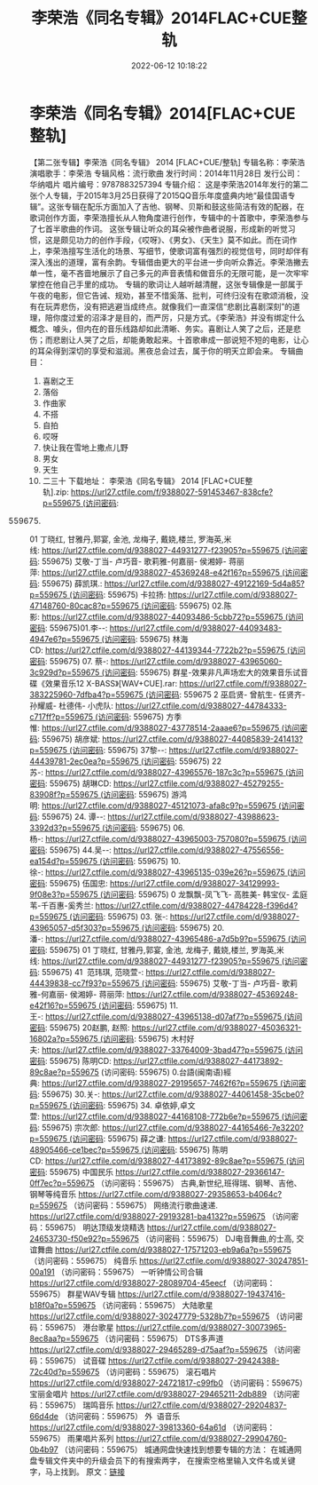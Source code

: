 ﻿---
title: 李荣浩《同名专辑》2014FLAC+CUE整轨
date: 2022-06-12 10:18:22
categories: APE、FLAC、MP3
tags: 华语中文
---
# 李荣浩《同名专辑》2014[FLAC+CUE整轨]

【第二张专辑】李荣浩《同名专辑》 2014
[FLAC+CUE/整轨]
专辑名称：李荣浩
演唱歌手：李荣浩
专辑风格：流行歌曲
发行时间：2014年11月28日
发行公司：华纳唱片
唱片编号：9787883257394
专辑介绍：
这是李荣浩2014年发行的第二张个人专辑，于2015年3月25日获得了2015QQ音乐年度盛典内地“最佳国语专辑”。这张专辑在配乐方面加入了吉他、钢琴、贝斯和鼓这些简洁有效的配器，在歌词创作方面，李荣浩擅长从人物角度进行创作，专辑中的十首歌中，李荣浩参与了七首半歌曲的作词。
这张专辑让听众的耳朵被作曲者说服，形成新的听觉习惯，这是颇见功力的创作手段，《哎呀》、《男女》、《天生》莫不如此。而在词作上，李荣浩擅写生活化的场景、写细节，使歌词富有强烈的视觉信号，同时却伴有深入浅出的道理，富有余韵。专辑借由更大的平台进一步向听众靠近。李荣浩撇去单一性，毫不吝啬地展示了自己多元的声音表情和做音乐的无限可能，是一次牢牢掌控在他自己手里的成功。
专辑的歌词让人越听越清醒，这张专辑像是一部属于午夜的电影，但它告诫、规劝，甚至不惜奚落、批判，可终归没有在歌颂消极，没有在玩弄悲伤，没有把逃避当成终点。就像我们一直深信“悲剧比喜剧深刻”的道理，陪你度过爱的沼泽才是目的，而严厉，只是方式。《李荣浩》并没有绑定什么概念、噱头，但内在的音乐线路却如此清晰、务实。喜剧让人笑了之后，还是悲伤；而悲剧让人哭了之后，却能勇敢起来。十首歌串成一部说短不短的电影，让心的耳朵得到深切的享受和滋润。黑夜总会过去，属于你的明天立即会来。
专辑曲目：
01. 喜剧之王
02. 落俗
03. 作曲家
04. 不搭
05. 自拍
06. 哎呀
07. 快让我在雪地上撒点儿野
08. 男女
09. 天生
10. 二三十
下载地址：
李荣浩《同名专辑》 2014
[FLAC+CUE整轨].zip: https://url27.ctfile.com/f/9388027-591453467-838cfe?p=559675 (访问密码:
559675)
01 丁晓红, 甘雅丹,郭宴, 金池, 龙梅子, 戴娆,楼兰, 罗海英,米线: https://url27.ctfile.com/d/9388027-44931277-f23905?p=559675 (访问密码:
559675)
艾敬-丁当- 卢巧音- 歌莉雅-何嘉丽- 侯湘婷- 蒋丽萍: https://url27.ctfile.com/d/9388027-45369248-e42f16?p=559675 (访问密码:
559675)
薛凯琪.: https://url27.ctfile.com/d/9388027-49122169-5d4a85?p=559675 (访问密码:
559675)
卡拉扬: https://url27.ctfile.com/d/9388027-47148760-80cac8?p=559675 (访问密码:
559675)
02.陈影: https://url27.ctfile.com/d/9388027-44093486-5cbb72?p=559675 (访问密码:
559675)01.李--: https://url27.ctfile.com/d/9388027-44093483-4947e6?p=559675 (访问密码:
559675)
林海CD: https://url27.ctfile.com/d/9388027-44139344-7722b2?p=559675 (访问密码:
559675)
07. 蔡-: https://url27.ctfile.com/d/9388027-43965060-3c929d?p=559675 (访问密码:
559675)
群星-效果非凡声场宏大的效果音乐试音碟《效果音乐12
X-BASS》[WAV+CUE].rar: https://url27.ctfile.com/f/9388027-383225960-7dfba4?p=559675 (访问密码:
559675
2 巫启贤- 曾航生- 任贤齐- 孙耀威- 杜德伟- 小虎队: https://url27.ctfile.com/d/9388027-44784333-c717ff?p=559675 (访问密码:
559675)
方季惟: https://url27.ctfile.com/d/9388027-43778514-2aaae6?p=559675 (访问密码:
559675)
胡彦斌: https://url27.ctfile.com/d/9388027-44085839-241413?p=559675 (访问密码:
559675)
37黎--: https://url27.ctfile.com/d/9388027-44439781-2ec0ea?p=559675 (访问密码:
559675)
22 苏-: https://url27.ctfile.com/d/9388027-43965576-187c3c?p=559675 (访问密码:
559675)
胡琳CD: https://url27.ctfile.com/d/9388027-45279255-83908f?p=559675 (访问密码:
559675)
游鸿明: https://url27.ctfile.com/d/9388027-45121073-afa8c9?p=559675 (访问密码:
559675)
24. 谭--: https://url27.ctfile.com/d/9388027-43988623-3392d3?p=559675 (访问密码:
559675)
06. 杨-: https://url27.ctfile.com/d/9388027-43965003-757080?p=559675 (访问密码:
559675)
44.吴--: https://url27.ctfile.com/d/9388027-47556556-ea154d?p=559675 (访问密码:
559675)
10.徐-: https://url27.ctfile.com/d/9388027-43965135-039e26?p=559675 (访问密码:
559675)
伍国忠: https://url27.ctfile.com/d/9388027-34129993-9f08e3?p=559675 (访问密码:
559675)
0 龙飘飘-凤飞飞- 高胜美- 韩宝仪- 孟庭苇-千百惠-奚秀兰: https://url27.ctfile.com/d/9388027-44784228-f396d4?p=559675 (访问密码:
559675)
03. 张-: https://url27.ctfile.com/d/9388027-43965057-d5f303?p=559675 (访问密码:
559675)
20. 潘-: https://url27.ctfile.com/d/9388027-43965486-a7d5b9?p=559675 (访问密码:
559675)
01 丁晓红, 甘雅丹,郭宴, 金池, 龙梅子, 戴娆,楼兰, 罗海英,米线: https://url27.ctfile.com/d/9388027-44931277-f23905?p=559675 (访问密码:
559675)
41  范玮琪, 范晓萱-: https://url27.ctfile.com/d/9388027-44439838-cc7f93?p=559675 (访问密码:
559675)
艾敬-丁当- 卢巧音- 歌莉雅-何嘉丽- 侯湘婷- 蒋丽萍: https://url27.ctfile.com/d/9388027-45369248-e42f16?p=559675 (访问密码:
559675)
11. 王-: https://url27.ctfile.com/d/9388027-43965138-d07af7?p=559675 (访问密码:
559675)
20赵鹏, 赵照: https://url27.ctfile.com/d/9388027-45036321-16802a?p=559675 (访问密码:
559675)
木村好夫: https://url27.ctfile.com/d/9388027-33764009-3bad47?p=559675 (访问密码:
559675)
陈明CD:
https://url27.ctfile.com/d/9388027-44173892-89c8ae?p=559675
(访问密码: 559675)
0.台語(闽南语)經典: https://url27.ctfile.com/d/9388027-29195657-7462f6?p=559675 (访问密码:
559675)
30.关-: https://url27.ctfile.com/d/9388027-44061458-35cbe0?p=559675 (访问密码:
559675)
34. 卓依婷,卓文萱: https://url27.ctfile.com/d/9388027-44168108-772b6e?p=559675 (访问密码:
559675)
宗次郎: https://url27.ctfile.com/d/9388027-44165466-7e3220?p=559675 (访问密码:
559675)
薛之谦: https://url27.ctfile.com/d/9388027-48905466-ce1bec?p=559675 (访问密码:
559675)
陈明CD: https://url27.ctfile.com/d/9388027-44173892-89c8ae?p=559675 (访问密码:
559675)
中国民乐
https://url27.ctfile.com/d/9388027-29366147-0ff7ec?p=559675
（访问密码：559675）
古典,新世纪,班得瑞、钢琴、吉他、钢琴等纯音乐
https://url27.ctfile.com/d/9388027-29358653-b4064c?p=559675
（访问密码：559675）
网络流行歌曲速递.
https://url27.ctfile.com/d/9388027-29193281-ba4132?p=559675
（访问密码：559675）
明达顶级发烧精选
https://url27.ctfile.com/d/9388027-24653730-f50e92?p=559675
（访问密码：559675）
DJ电音舞曲,的士高, 交谊舞曲
https://url27.ctfile.com/d/9388027-17571203-eb9a6a?p=559675
（访问密码：559675）
纯音乐
https://url27.ctfile.com/d/9388027-30247851-00a191
（访问密码：559675）
一听钟情公司合辑
https://url27.ctfile.com/d/9388027-28089704-45eecf
（访问密码：559675）
群星WAV专辑
https://url27.ctfile.com/d/9388027-19437416-b18f0a?p=559675
（访问密码：559675）
大陆歌星
https://url27.ctfile.com/d/9388027-30247779-5328b7?p=559675
（访问密码：559675）
港台歌星
https://url27.ctfile.com/d/9388027-30073965-8ec8aa?p=559675
（访问密码：559675）
DTS多声道
https://url27.ctfile.com/d/9388027-29465289-d75aaf?p=559675
（访问密码：559675）
试音碟
https://url27.ctfile.com/d/9388027-29424388-72c40d?p=559675
（访问密码：559675）
滚石唱片
https://url27.ctfile.com/d/9388027-24721817-c99fb0
（访问密码：559675）
宝丽金唱片
https://url27.ctfile.com/d/9388027-29465211-2db889
（访问密码：559675）
瑞鸣音乐
https://url27.ctfile.com/d/9388027-29204837-66d4de
（访问密码：559675）
外  语音乐
https://url27.ctfile.com/d/9388027-39813360-64a61d
（访问密码：559675）
雨果唱片系列
https://url27.ctfile.com/d/9388027-29904760-0b4b97
（访问密码：559675）
城通网盘快速找到想要专辑的方法：
在城通网盘专辑文件夹中的升级会员下的有搜索两字，
在搜索空格里输入文件名或关键字，马上找到。
原文：[链接](https://blog.sina.com.cn/s/blog_1647c7e7601030xqp.html)
